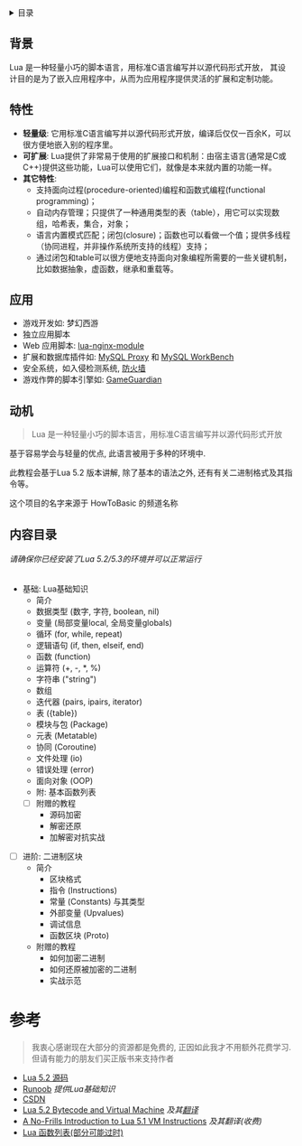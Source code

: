 <details><summary>目录</summary>
<p>

- [背景](#背景)
- [特性](#特性)
- [应用场景](#应用)
- [动机](#动机)
- [内容目录](#内容目录)
- [资料引用 / 参考](#参考)

</p>
</details>

## 背景

Lua 是一种轻量小巧的脚本语言，用标准C语言编写并以源代码形式开放， 其设计目的是为了嵌入应用程序中，从而为应用程序提供灵活的扩展和定制功能。

## 特性

- __轻量级__: 它用标准C语言编写并以源代码形式开放，编译后仅仅一百余K，可以很方便地嵌入别的程序里。
- __可扩展__: Lua提供了非常易于使用的扩展接口和机制：由宿主语言(通常是C或C++)提供这些功能，Lua可以使用它们，就像是本来就内置的功能一样。
- __其它特性__:
    - 支持面向过程(procedure-oriented)编程和函数式编程(functional programming)；
    - 自动内存管理；只提供了一种通用类型的表（table），用它可以实现数组，哈希表，集合，对象；
    - 语言内置模式匹配；闭包(closure)；函数也可以看做一个值；提供多线程（协同进程，并非操作系统所支持的线程）支持；
    - 通过闭包和table可以很方便地支持面向对象编程所需要的一些关键机制，比如数据抽象，虚函数，继承和重载等。
    
## 应用

- 游戏开发如: 梦幻西游 <!-- 你觉得网易的我会给你链接吗? -->
- 独立应用脚本
- Web 应用脚本: <a href="https://github.com/openresty/lua-nginx-module" target="_blank">lua-nginx-module</a>
- 扩展和数据库插件如: <a href="https://downloads.mysql.com/docs/mysql-proxy-en.a4.pdf" target="_blank">MySQL Proxy</a> 和 <a href="https://www.mysql.com/cn/products/workbench/index.html" target="_blank">MySQL WorkBench</a>
- 安全系统，如入侵检测系统, <a href="https://www.bt.cn/bbs/thread-13647-1-1.html" target="_blank">防火墙</a>
- 游戏作弊的脚本引擎如: <a href="https://gameguardian.net" target="_blank">GameGuardian</a>

## 动机

> Lua 是一种轻量小巧的脚本语言，用标准C语言编写并以源代码形式开放

基于容易学会与轻量的优点, 此语言被用于多种的环境中.

此教程会基于Lua 5.2 版本讲解, 除了基本的语法之外, 还有有关二进制格式及其指令等。

这个项目的名字来源于 HowToBasic 的频道名称

## 内容目录
###### 请确保你已经安装了Lua 5.2/5.3的环境并可以正常运行
- 基础: Lua基础知识
    - 简介
    - 数据类型 (数字, 字符, boolean, nil)
    - 变量 (局部变量local, 全局变量globals)
    - 循环 (for, while, repeat)
    - 逻辑语句 (if, then, elseif, end)
    - 函数 (function)
    - 运算符 (+, -, *, %)
    - 字符串 ("string")
    - 数组
    - 迭代器 (pairs, ipairs, iterator)
    - 表 ({table})
    - 模块与包 (Package)
    - 元表 (Metatable)
    - 协同 (Coroutine)
    - 文件处理 (io)
    - 错误处理 (error)
    - 面向对象 (OOP)
    - 附: 基本函数列表
    - [ ] 附赠的教程
        - 源码加密
        - 解密还原
        - 加解密对抗实战


- [ ] 进阶: 二进制区块
    - 简介
        - 区块格式
        - 指令 (Instructions)
        - 常量 (Constants) 与其类型
        - 外部变量 (Upvalues)
        - 调试信息
        - 函数区块 (Proto)
    - 附赠的教程
        - 如何加密二进制
        - 如何还原被加密的二进制
        - 实战示范


# 参考
> 我衷心感谢现在大部分的资源都是免费的, 正因如此我才不用额外花费学习. 但请有能力的朋友们买正版书来支持作者

- <a href="https://www.lua.org/source/5.2/index.html" target="_blank">Lua 5.2 源码</a>
- <a href="https://www.runoob.com/lua/lua-tutorial.html" target="_blank">Runoob</a> _提供Lua基础知识_
- <a href="https://blog.csdn.net" target="_blank">CSDN</a>
- <a href="http://files.catwell.info/misc/mirror/lua-5.2-bytecode-vm-dirk-laurie/lua52vm.html" target="_blank">Lua 5.2 Bytecode and Virtual Machine</a> _及其<a href="https://bbs.pediy.com/thread-222768.htm" target="_blank">翻译</a>_
- <a href="http://luaforge.net/docman/83/98/ANoFrillsIntroToLua51VMInstructions.pdf" target="_blank">A No-Frills Introduction to Lua 5.1 VM Instructions</a> _及其翻译(收费)_
- <a href="https://www.gammon.com.au/scripts/doc.php?lua" target="_blank">Lua 函数列表(部分可能过时)</a>
